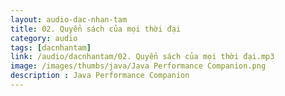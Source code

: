 ```yaml
---
layout: audio-dac-nhan-tam
title: 02. Quyển sách của mọi thời đại 
category: audio
tags: [dacnhantam]
link: /audio/dacnhantam/02. Quyển sách của mọi thời đại.mp3 
image: /images/thumbs/java/Java Performance Companion.png
description : Java Performance Companion 
---
```












